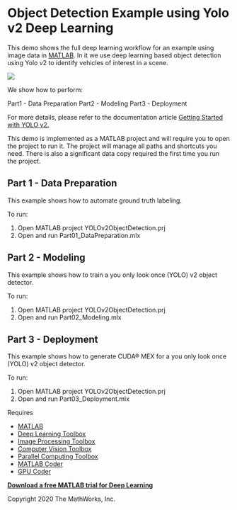# Object Detection Example using Yolo v2 Deep Learning

This demo shows the full deep learning workflow for an example using image data in [MATLAB](https://www.mathworks.com/products/matlab.html). In it we use deep learning based object detection using Yolo v2 to identify vehicles of interest in a scene.

![](Images/deep-learning-workflow.png)

We show how to perform:

Part1 - Data Preparation
Part2 - Modeling
Part3 - Deployment

For more details, please refer to the documentation article [Getting Started with YOLO v2.](https://www.mathworks.com/help/vision/ug/getting-started-with-yolo-v2.html)

This demo is implemented as a MATLAB project and will require you to open the project to run it. The project will manage all paths and shortcuts you need. There is also a significant data copy required the first time you run the project.

## Part 1 - Data Preparation

This example shows how to automate ground truth labeling.

To run:
1. Open MATLAB project YOLOv2ObjectDetection.prj
2. Open and run Part01_DataPreparation.mlx

## Part 2 - Modeling

This example shows how to train a you only look once (YOLO) v2 object detector.

To run:
1. Open MATLAB project YOLOv2ObjectDetection.prj
2. Open and run Part02_Modeling.mlx

## Part 3 - Deployment

This example shows how to generate CUDA® MEX for a you only look once (YOLO) v2 object detector. 

To run:
1. Open MATLAB project YOLOv2ObjectDetection.prj
2. Open and run Part03_Deployment.mlx

Requires

- [MATLAB](https://www.mathworks.com/products/matlab.html)
- [Deep Learning Toolbox](https://www.mathworks.com/products/deep-learning.html)
- [Image Processing Toolbox](https://www.mathworks.com/products/image.html)
- [Computer Vision Toolbox](https://www.mathworks.com/products/computer-vision.html)
- [Parallel Computing Toolbox](https://www.mathworks.com/products/parallel-computing.html)
- [MATLAB Coder](https://www.mathworks.com/products/matlab-coder.html)
- [GPU Coder](https://www.mathworks.com/products/gpu-coder.html)

**[Download a free MATLAB trial for Deep Learning](https://www.mathworks.com/products/deep-learning.html)**

Copyright 2020 The MathWorks, Inc.